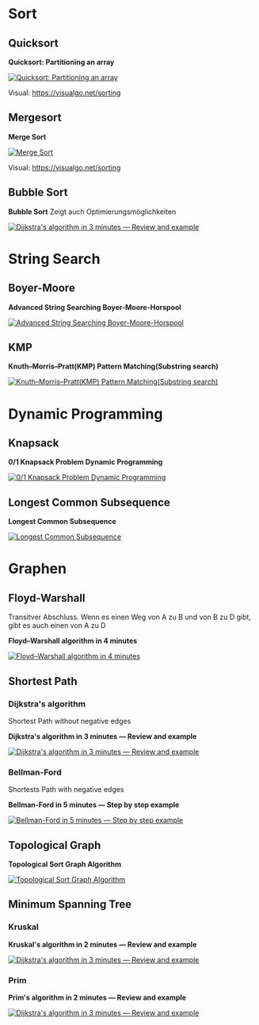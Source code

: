 # Sort
## Quicksort

**Quicksort: Partitioning an array**

[![Quicksort: Partitioning an array](http://img.youtube.com/vi/MZaf_9IZCrc/0.jpg)](http://www.youtube.com/watch?v=MZaf_9IZCrc "Quicksort: Partitioning an array")

Visual: https://visualgo.net/sorting

## Mergesort

**Merge Sort**

[![Merge Sort](http://img.youtube.com/vi/EeQ8pwjQxTM/0.jpg)](http://www.youtube.com/watch?v=EeQ8pwjQxTM "Merge Sort")

Visual: https://visualgo.net/sorting

## Bubble Sort

**Bubble Sort**
Zeigt auch Optimierungsmöglichkeiten

[![Dijkstra's algorithm in 3 minutes — Review and example](https://i.ytimg.com/vi/8Kp-8OGwphY/hqdefault.jpg)](https://www.youtube.com/watch?v=8Kp-8OGwphY "Bubble Sort")

# String Search
## Boyer-Moore

**Advanced String Searching Boyer-Moore-Horspool**

[![Advanced String Searching Boyer-Moore-Horspool](https://i.ytimg.com/vi/QDZpzctPf10/hqdefault.jpg)](https://www.youtube.com/watch?v=QDZpzctPf10)

## KMP

**Knuth–Morris–Pratt(KMP) Pattern Matching(Substring search)**

[![Knuth–Morris–Pratt(KMP) Pattern Matching(Substring search)](https://i.ytimg.com/vi/GTJr8OvyEVQ/hqdefault.jpg)](https://www.youtube.com/watch?v=GTJr8OvyEVQ "Knuth–Morris–Pratt(KMP) Pattern Matching(Substring search)")

# Dynamic Programming
## Knapsack

**0/1 Knapsack Problem Dynamic Programming**

[![0/1 Knapsack Problem Dynamic Programming](http://img.youtube.com/vi/8LusJS5-AGo/0.jpg)](http://www.youtube.com/watch?v=8LusJS5-AGoE "0/1 Knapsack Problem Dynamic Programming")

## Longest Common Subsequence

**Longest Common Subsequence**

[![Longest Common Subsequence](http://img.youtube.com/vi/NnD96abizww/0.jpg)](https://www.youtube.com/watch?v=NnD96abizww "Longest Common Subsequence")

# Graphen
## Floyd-Warshall
Transitver Abschluss. Wenn es einen Weg von A zu B und von B zu D gibt, gibt es auch einen von A zu D

**Floyd–Warshall algorithm in 4 minutes**

[![Floyd–Warshall algorithm in 4 minutes](http://img.youtube.com/vi/4OQeCuLYj-4/0.jpg)](http://www.youtube.com/watch?v=4OQeCuLYj-4 "Floyd–Warshall algorithm in 4 minutes")

## Shortest Path

### Dijkstra's algorithm
Shortest Path without negative edges

**Dijkstra's algorithm in 3 minutes — Review and example**

[![Dijkstra's algorithm in 3 minutes — Review and example](https://i.ytimg.com/vi/_lHSawdgXpI/hqdefault.jpg)](https://www.youtube.com/watch?v=_lHSawdgXpI "Dijkstra's algorithm in 3 minutes — Review and example")

### Bellman-Ford 
Shortests Path with negative edges

**Bellman-Ford in 5 minutes — Step by step example**

[![Bellman-Ford in 5 minutes — Step by step example](https://i.ytimg.com/vi/obWXjtg0L64/hqdefault.jpg)](https://www.youtube.com/watch?v=obWXjtg0L64 "Bellman-Ford in 5 minutes — Step by step example")

## Topological Graph
**Topological Sort Graph Algorithm**

[![Topological Sort Graph Algorithm](https://i.ytimg.com/vi/ddTC4Zovtbc/hqdefault.jpg)](https://www.youtube.com/watch?v=ddTC4Zovtbc "Topological Sort Graph Algorithm")

## Minimum Spanning Tree

### Kruskal
**Kruskal's algorithm in 2 minutes — Review and example**

[![Dijkstra's algorithm in 3 minutes — Review and example](https://i.ytimg.com/vi/71UQH7Pr9kU/hqdefault.jpg)](https://www.youtube.com/watch?v=71UQH7Pr9kU "Kruskal's algorithm in 2 minutes — Review and example")

### Prim

**Prim's algorithm in 2 minutes — Review and example**

[![Dijkstra's algorithm in 3 minutes — Review and example](https://i.ytimg.com/vi/cplfcGZmX7I/hqdefault.jpg)](https://www.youtube.com/watch?v=cplfcGZmX7I "Prim's algorithm in 2 minutes — Review and example")
